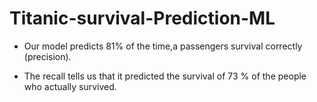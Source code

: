 # Titanic-survival-Prediction-ML

 - Our model predicts 81% of the time,a passengers survival correctly (precision).
 
 - The recall tells us that it predicted the survival of 73 % of the people who actually survived.
  
